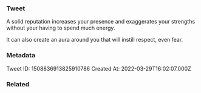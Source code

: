 ### Tweet
A solid reputation increases your presence and exaggerates your strengths without your having to spend much energy.

It can also create an aura around you that will instill respect, even fear.

### Metadata
Tweet ID: 1508836913825910786
Created At: 2022-03-29T16:02:07.000Z

### Related

